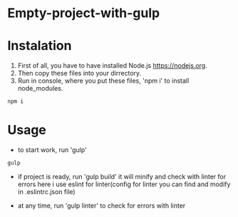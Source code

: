 # Empty-project-with-gulp

# Instalation 

1. First of all, you have to have installed Node.js https://nodejs.org.
2. Then copy these files into your dirrectory.
3. Run in console, where you put these files, 'npm i' to install node_modules.
```cmd
npm i
```

# Usage 

- to start work, run 'gulp'
```cmd
gulp
```
- if project is ready, run 'gulp build'
it will minify and check with linter for errors
here i use eslint for linter(config for linter you can find and modify in .eslintrc.json file)

- at any time, run 'gulp linter' to check for errors with linter
